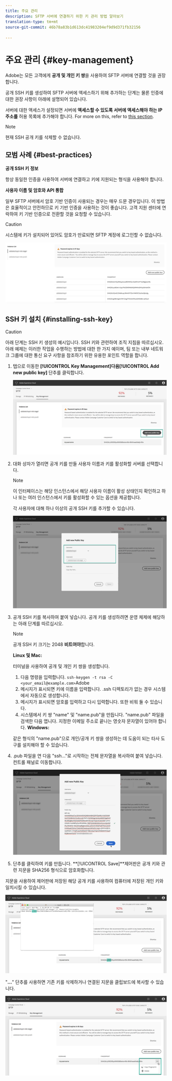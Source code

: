 ```yaml
---
title: 주요 관리
description: SFTP 서버에 연결하기 위한 키 관리 방법 알아보기
translation-type: tm+mt
source-git-commit: 46b78a83b1d613dc41983204ef9d9d371fb32156

---
```



# 주요 관리 {#key-management}

Adobe는 모든 고객에게 **공개 및 개인 키 쌍**&#x200B;을 사용하여 SFTP 서버에 연결할 것을 권장합니다.

공개 SSH 키를 생성하여 SFTP 서버에 액세스하기 위해 추가하는 단계는 물론 인증에 대한 권장 사항이 아래에 설명되어 있습니다.

서버에 대한 액세스가 설정되면 서버에 **액세스할 수 있도록 서버에 액세스해야 하는 IP 주소를** 허용 목록에 추가해야 합니다. For more on this, refer to [this section](../../instances-settings/using/ip-whitelisting-instance-access.md).

>[!NOTE]
>
>현재 SSH 공개 키를 삭제할 수 없습니다.

## 모범 사례 {#best-practices}

**공개 SSH 키 정보**

항상 동일한 인증을 사용하여 서버에 연결하고 키에 지원되는 형식을 사용해야 합니다.

**사용자 이름 및 암호와 API 통합**

일부 SFTP 서버에서 암호 기반 인증이 사용되는 경우는 매우 드문 경우입니다. 이 방법은 효율적이고 안전하므로 키 기반 인증을 사용하는 것이 좋습니다. 고객 지원 센터에 연락하여 키 기반 인증으로 전환할 것을 요청할 수 있습니다.

>[!CAUTION]
>
>시스템에 키가 설치되어 있어도 암호가 만료되면 SFTP 계정에 로그인할 수 없습니다.

![](assets/control_panel_passwordexpires.png)

## SSH 키 설치 {#installing-ssh-key}

>[!CAUTION]
>
>아래 단계는 SSH 키 생성의 예시입니다. SSH 키와 관련하여 조직 지침을 따르십시오. 아래 예제는 이러한 작업을 수행하는 방법에 대한 한 가지 예이며, 팀 또는 내부 네트워크 그룹에 대한 통신 요구 사항을 참조하기 위한 유용한 포인트 역할을 합니다.

1. 탭으로 이동한 **[!UICONTROL Key Management]**다음**[!UICONTROL Add new public key]** 단추를 클릭합니다.

   ![](assets/key0.png)

1. 대화 상자가 열리면 공개 키를 만들 사용자 이름과 키를 활성화할 서버를 선택합니다.

   >[!NOTE]
   >
   >이 인터페이스는 해당 인스턴스에서 해당 사용자 이름이 활성 상태인지 확인하고 하나 또는 여러 인스턴스에서 키를 활성화할 수 있는 옵션을 제공합니다.
   >
   >각 사용자에 대해 하나 이상의 공개 SSH 키를 추가할 수 있습니다.

   ![](assets/key1.png)

1. 공개 SSH 키를 복사하여 붙여 넣습니다. 공개 키를 생성하려면 운영 체제에 해당하는 아래 단계를 따르십시오.

   >[!NOTE]
   >
   >공개 SSH 키 크기는 2048 **비트여야**&#x200B;합니다.

   **Linux 및 Mac:**

   터미널을 사용하여 공개 및 개인 키 쌍을 생성합니다.
   1. 다음 명령을 입력합니다. `ssh-keygen -t rsa -C <your_email@example.com>`Adobe
   1. 메시지가 표시되면 키에 이름을 입력합니다. .ssh 디렉토리가 없는 경우 시스템에서 자동으로 생성합니다.
   1. 메시지가 표시되면 암호를 입력하고 다시 입력합니다. 또한 비워 둘 수 있습니다.
   1. 시스템에서 키 쌍 &quot;name&quot; 및 &quot;name.pub&quot;을 만듭니다. &quot;name.pub&quot; 파일을 검색한 다음 엽니다. 지정한 이메일 주소로 끝나는 영숫자 문자열이 있어야 합니다.
   **Windows:**

   같은 형식의 &quot;name.pub&quot;으로 개인/공개 키 쌍을 생성하는 데 도움이 되는 타사 도구를 설치해야 할 수 있습니다.

1. .pub 파일을 연 다음 &quot;ssh...&quot;로 시작하는 전체 문자열을 복사하여 붙여 넣습니다. 컨트롤 패널로 이동합니다.

   ![](assets/publickey.png)

1. 단추를 클릭하여 키를 만듭니다. **[!UICONTROL Save]**제어판은 공개 키와 관련 지문을 SHA256 형식으로 암호화합니다.

지문을 사용하여 제어판에 저장된 해당 공개 키를 사용하여 컴퓨터에 저장된 개인 키와 일치시킬 수 있습니다.

![](assets/fingerprint_compare.png)

&quot;**...**&quot; 단추를 사용하면 기존 키를 삭제하거나 연결된 지문을 클립보드에 복사할 수 있습니다.

![](assets/key_options.png)

